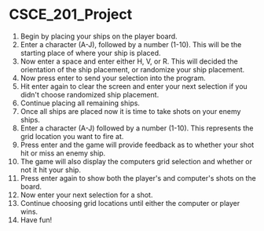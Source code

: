 # CSCE_201_Project
1. Begin by placing your ships on the player board.
2. Enter a character (A-J), followed by a number (1-10). This will be the starting place of where your ship is placed. 
3. Now enter a space and enter either H, V, or R. This will decided the orientation of the ship placement, or randomize your ship placement. 
4. Now press enter to send your selection into the program.
5. Hit enter again to clear the screen and enter your next selection if you didn't choose randomized ship placement.
6. Continue placing all remaining ships.
7. Once all ships are placed now it is time to take shots on your enemy ships.
8. Enter a character (A-J) followed by a number (1-10). This represents the grid location you want to fire at.
9. Press enter and the game will provide feedback as to whether your shot hit or miss an enemy ship.
10. The game will also display the computers grid selection and whether or not it hit your ship.
11. Press enter again to show both the player's and computer's shots on the board.
12. Now enter your next selection for a shot.
13. Continue choosing grid locations until either the computer or player wins.
14. Have fun!

